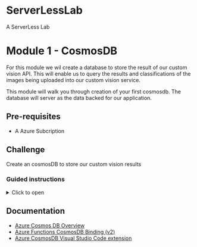 
# ServerLessLab
A ServerLess Lab



# Module 1 - CosmosDB 

For  this module we wil create a database to store the result of our custom vision API. This will enable us to query the results and classifications of the images being uploaded into our custom vision service. 


This module will walk you through creation of your first cosmosdb. The database will server as the data backed for our application. 


## Pre-requisites 
* A Azure Subcription 
## Challenge 
Create an cosmosDB to store our custom vision results 

### Guided instructions

<details><summary>Click to open</summary><p>

1.	“Create a resource” again
1.	Type “Cosmos DB”, click Create
1.	Select the resource group that you created in step module0 where your CognitiveServices are running 
1.	Type a unique account name
1.	Location: West Europe. Leave the rest as default and hit Review+Create. Then create
 * ![CreateServerLess](/module1/createCosmosDB.png)
</p></details>


 ## Documentation
* [Azure Cosmos DB Overview](https://docs.microsoft.com/en-us/azure/cosmos-db/introduction)
* [Azure Functions CosmosDB Binding (v2)](https://docs.microsoft.com/en-us/azure/azure-functions/functions-bindings-cosmosdb-v2)
* [Azure CosmosDB Visual Studio Code extension](https://marketplace.visualstudio.com/items?itemName=ms-azuretools.vscode-cosmosdb)